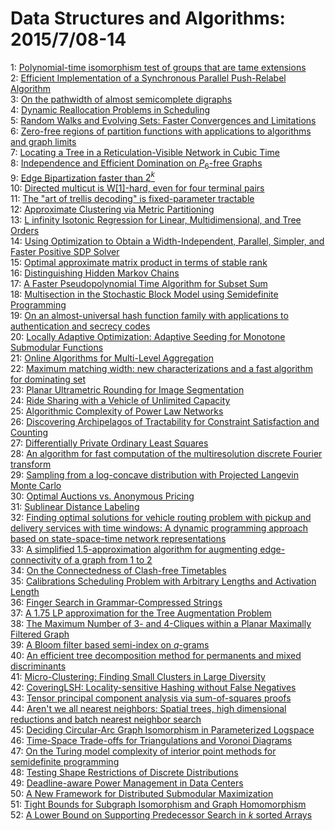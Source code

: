 # Data Structures and Algorithms: 2015/7/08-14  
1: [Polynomial-time isomorphism test of groups that are tame extensions](https://doi.org/10.48550/arXiv.1507.01917)  
2: [Efficient Implementation of a Synchronous Parallel Push-Relabel  Algorithm](https://doi.org/10.48550/arXiv.1507.01926)  
3: [On the pathwidth of almost semicomplete digraphs](https://doi.org/10.48550/arXiv.1507.01934)  
4: [Dynamic Reallocation Problems in Scheduling](https://doi.org/10.48550/arXiv.1507.01981)  
5: [Random Walks and Evolving Sets: Faster Convergences and Limitations](https://doi.org/10.48550/arXiv.1507.02069)  
6: [Zero-free regions of partition functions with applications to algorithms  and graph limits](https://doi.org/10.48550/arXiv.1507.02089)  
7: [Locating a Tree in a Reticulation-Visible Network in Cubic Time](https://doi.org/10.48550/arXiv.1507.02119)  
8: [Independence and Efficient Domination on $P_6$-free Graphs](https://doi.org/10.48550/arXiv.1507.02163)  
9: [Edge Bipartization faster than $2^k$](https://doi.org/10.48550/arXiv.1507.02168)  
10: [Directed multicut is W[1]-hard, even for four terminal pairs](https://doi.org/10.48550/arXiv.1507.02178)  
11: [The "art of trellis decoding" is fixed-parameter tractable](https://doi.org/10.48550/arXiv.1507.02184)  
12: [Approximate Clustering via Metric Partitioning](https://doi.org/10.48550/arXiv.1507.02222)  
13: [L infinity Isotonic Regression for Linear, Multidimensional, and Tree  Orders](https://doi.org/10.48550/arXiv.1507.02226)  
14: [Using Optimization to Obtain a Width-Independent, Parallel, Simpler, and  Faster Positive SDP Solver](https://doi.org/10.48550/arXiv.1507.02259)  
15: [Optimal approximate matrix product in terms of stable rank](https://doi.org/10.48550/arXiv.1507.02268)  
16: [Distinguishing Hidden Markov Chains](https://doi.org/10.48550/arXiv.1507.02314)  
17: [A Faster Pseudopolynomial Time Algorithm for Subset Sum](https://doi.org/10.48550/arXiv.1507.02318)  
18: [Multisection in the Stochastic Block Model using Semidefinite  Programming](https://doi.org/10.48550/arXiv.1507.02323)  
19: [On an almost-universal hash function family with applications to  authentication and secrecy codes](https://doi.org/10.48550/arXiv.1507.02331)  
20: [Locally Adaptive Optimization: Adaptive Seeding for Monotone Submodular  Functions](https://doi.org/10.48550/arXiv.1507.02351)  
21: [Online Algorithms for Multi-Level Aggregation](https://doi.org/10.48550/arXiv.1507.02378)  
22: [Maximum matching width: new characterizations and a fast algorithm for  dominating set](https://doi.org/10.48550/arXiv.1507.02384)  
23: [Planar Ultrametric Rounding for Image Segmentation](https://doi.org/10.48550/arXiv.1507.02407)  
24: [Ride Sharing with a Vehicle of Unlimited Capacity](https://doi.org/10.48550/arXiv.1507.02414)  
25: [Algorithmic Complexity of Power Law Networks](https://doi.org/10.48550/arXiv.1507.02426)  
26: [Discovering Archipelagos of Tractability for Constraint Satisfaction and  Counting](https://doi.org/10.48550/arXiv.1507.02479)  
27: [Differentially Private Ordinary Least Squares](https://doi.org/10.48550/arXiv.1507.02482)  
28: [An algorithm for fast computation of the multiresolution discrete  Fourier transform](https://doi.org/10.48550/arXiv.1507.02525)  
29: [Sampling from a log-concave distribution with Projected Langevin Monte  Carlo](https://doi.org/10.48550/arXiv.1507.02564)  
30: [Optimal Auctions vs. Anonymous Pricing](https://doi.org/10.48550/arXiv.1507.02615)  
31: [Sublinear Distance Labeling](https://doi.org/10.48550/arXiv.1507.02618)  
32: [Finding optimal solutions for vehicle routing problem with pickup and  delivery services with time windows: A dynamic programming approach based on  state-space-time network representations](https://doi.org/10.48550/arXiv.1507.02731)  
33: [A simplified 1.5-approximation algorithm for augmenting  edge-connectivity of a graph from 1 to 2](https://doi.org/10.48550/arXiv.1507.02799)  
34: [On the Connectedness of Clash-free Timetables](https://doi.org/10.48550/arXiv.1507.02805)  
35: [Calibrations Scheduling Problem with Arbitrary Lengths and Activation  Length](https://doi.org/10.48550/arXiv.1507.02808)  
36: [Finger Search in Grammar-Compressed Strings](https://doi.org/10.48550/arXiv.1507.02853)  
37: [A $1.75$ LP approximation for the Tree Augmentation Problem](https://doi.org/10.48550/arXiv.1507.03009)  
38: [The Maximum Number of 3- and 4-Cliques within a Planar Maximally  Filtered Graph](https://doi.org/10.48550/arXiv.1507.02929)  
39: [A Bloom filter based semi-index on $q$-grams](https://doi.org/10.48550/arXiv.1507.02989)  
40: [An efficient tree decomposition method for permanents and mixed  discriminants](https://doi.org/10.48550/arXiv.1507.03046)  
41: [Micro-Clustering: Finding Small Clusters in Large Diversity](https://doi.org/10.48550/arXiv.1507.03067)  
42: [CoveringLSH: Locality-sensitive Hashing without False Negatives](https://doi.org/10.48550/arXiv.1507.03225)  
43: [Tensor principal component analysis via sum-of-squares proofs](https://doi.org/10.48550/arXiv.1507.03269)  
44: [Aren't we all nearest neighbors: Spatial trees, high dimensional  reductions and batch nearest neighbor search](https://doi.org/10.48550/arXiv.1507.03338)  
45: [Deciding Circular-Arc Graph Isomorphism in Parameterized Logspace](https://doi.org/10.48550/arXiv.1507.03348)  
46: [Time-Space Trade-offs for Triangulations and Voronoi Diagrams](https://doi.org/10.48550/arXiv.1507.03403)  
47: [On the Turing model complexity of interior point methods for  semidefinite programming](https://doi.org/10.48550/arXiv.1507.03549)  
48: [Testing Shape Restrictions of Discrete Distributions](https://doi.org/10.48550/arXiv.1507.03558)  
49: [Deadline-aware Power Management in Data Centers](https://doi.org/10.48550/arXiv.1507.03648)  
50: [A New Framework for Distributed Submodular Maximization](https://doi.org/10.48550/arXiv.1507.03719)  
51: [Tight Bounds for Subgraph Isomorphism and Graph Homomorphism](https://doi.org/10.48550/arXiv.1507.03738)  
52: [A Lower Bound on Supporting Predecessor Search in $k$ sorted Arrays](https://doi.org/10.48550/arXiv.1507.03823)  